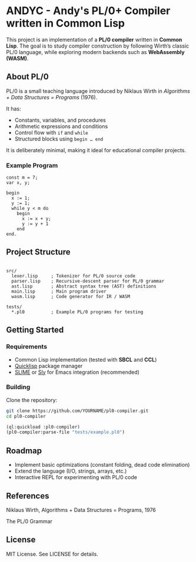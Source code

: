 # ANDYC - Andy's PL/0+ Compiler written in Common Lisp

This project is an implementation of a **PL/0 compiler** written in **Common Lisp**.
The goal is to study compiler construction by following Wirth’s classic PL/0 language, while exploring modern backends such as **WebAssembly (WASM)**.

## About PL/0

PL/0 is a small teaching language introduced by Niklaus Wirth in *Algorithms + Data Structures = Programs* (1976).

It has:
- Constants, variables, and procedures
- Arithmetic expressions and conditions
- Control flow with `if` and `while`
- Structured blocks using `begin … end`

It is deliberately minimal, making it ideal for educational compiler projects.

### Example Program

```pl0
const m = 7;
var x, y;

begin
  x := 1;
  y := 1;
  while y < m do
    begin
      x := x + y;
      y := y + 1
    end
end.
```

## Project Structure

```text

src/
  lexer.lisp     ; Tokenizer for PL/0 source code
  parser.lisp    ; Recursive-descent parser for PL/0 grammar
  ast.lisp       ; Abstract syntax tree (AST) definitions
  main.lisp      ; Main program driver
  wasm.lisp      ; Code generator for IR / WASM

tests/
  *.pl0          ; Example PL/0 programs for testing
```

## Getting Started

### Requirements
- Common Lisp implementation (tested with **SBCL** and **CCL**)
- [Quicklisp](https://www.quicklisp.org/) package manager
- [SLIME](https://common-lisp.net/project/slime/) or [Sly](https://github.com/joaotavora/sly) for Emacs integration (recommended)

### Building

Clone the repository:

```bash
git clone https://github.com/YOURNAME/pl0-compiler.git
cd pl0-compiler
```
```lisp
(ql:quickload :pl0-compiler)
(pl0-compiler:parse-file "tests/example.pl0")
```

## Roadmap

- Implement basic optimizations (constant folding, dead code elimination)
- Extend the language (I/O, strings, arrays, etc.)
- Interactive REPL for experimenting with PL/0 code

## References

Niklaus Wirth, Algorithms + Data Structures = Programs, 1976

The PL/0 Grammar

## License
MIT License. See LICENSE for details.
